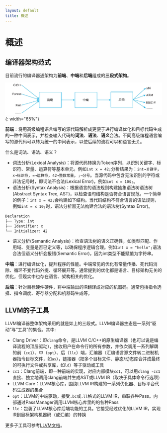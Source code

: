 ```yaml
---
layout: default
title: 概述
---
```


# 概述

## 编译器架构范式

目前流行的编译器通架构为**前端**、**中端**和**后端**组成的**三段式架构**。

![popular_compiler_arch](images/popular_compiler_arch.png){: width="65%"}

**前端**：将用高级编程语言编写的源代码解析成更便于进行编译优化和目标代码生成的一种中间表示，并检查输入代码的**词法**、**语法**、**语义**合法。不同高级编程语言编写的源代码可以转为统一的中间表示，以使后续的流程可以和语言无关。

什么是词法、语法、语义？

- 词法分析(Lexical Analysis)：将源代码转换为Token序列，以识别关键字、标识符、常量、运算符等基本单元。例如`int x = 42;`分析结果为：`int→关键字`，`x→标识符`，`=→运算符`，`42→整数常量`，`;→分号`。当源代码中包含无法识别的字符或非法记号时，即词法不合法(Lexical Error)，例如`int x = 10$;`。
- 语法分析(Syntax Analysis)：根据语言的语法规则构建抽象语法树语法树(Abstract Syntax Tree, AST)，以检查语句结构是否符合语言规范。一个简单的例子：`int x = 42;`会构建如下结构。当代码结构不符合语言的语法规则，例如`int = x 10;`时，语法分析器无法构建合法的语法树(Syntax Error)。
```text
Declaration
├── Type: int
├── Identifier: x
└── Initializer: 42
```
- 语义分析(Semantic Analysis)：检查语法树的语义正确性，如类型匹配、作用域、变量是否已定义等，以确保程序逻辑合理。例如`int x = "hello";`语法合法但语义分析会报错(Semantic Error)，因为int类型不能赋值为字符串。

**中端**：进行编译优化，提升程序的性能。中端常见的优化有常量传播、死代码消除、循环不变代码外提、循环展开等。通常提到的优化都是语言、目标架构无关的优化，但现实中也存在语言、架构相关的优化。

**后端**：针对目标硬件硬件，将中端输出的IR翻译成对应的机器码。通常包括指令选择、指令调度、寄存器分配和机器码生成等。

## LLVM的子工具

LLVM编译器整体架构采用的就是如上的三段式。LLVM编译器生态是一系列“驱动”与“工具”的集合。其中:
- Clang Driver：即`clang`命令，是LLVM C/C++的原生编译器（也可以说是编译流程的顶层驱动），接收用户在命令行的所有参数，并依次调用一系列解耦的前（`cc1`）、中（`opt`）、后（`llc`）端，汇编器（汇编语言源文件转二进制机器指令目标文件，如`as`），链接器（把多个目标文件、静态/动态库合并成最终的可执行文件或共享库，如`ld`）等子驱动或工具
- `cc1`：Clang前端，即一种前端的实现，对应内部模块`cc1`，可以用`clang -cc1`直接、独立地调用clang前端并生成AST或LLVM IR（取决于具体命令行选项）
- LLVM Core：LLVM核心库，围绕LLVM IR构建的一系列优化器、目标平台代码生成器的集合
- `opt`：LLVM的中端驱动，接受`.bc`或`.ll`格式的LLVM IR，串联各种Pass。内部通过PassManager调用LLVM核心库里的的各种Pass
- `llc`：包装了LLVM核心库后端功能的工具。它接受经过优化的LLVM IR，实现IR到目标架构机器码（或汇编）的转换

更多子工具可参考[LLVM文档](https://llvm.org/)。